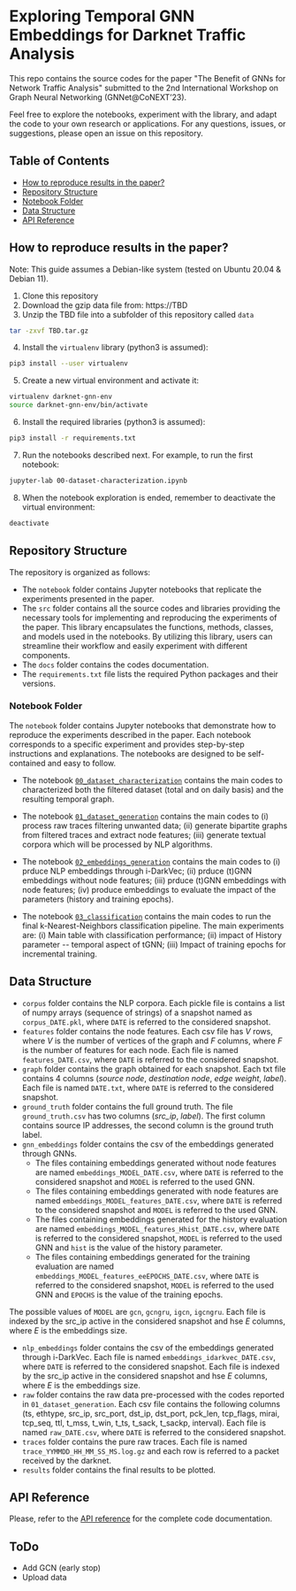 # Exploring Temporal GNN Embeddings for Darknet Traffic Analysis

This repo contains the source codes for the paper "The Benefit of GNNs for Network Traffic Analysis" submitted to the 2nd International Workshop on Graph Neural Networking (GNNet@CoNEXT’23).

Feel free to explore the notebooks, experiment with the library, and adapt the code to your own research or applications.
For any questions, issues, or suggestions, please open an issue on this repository.

## Table of Contents
- [How to reproduce results in the paper?](#how-to-reproduce-results-in-the-paper)
- [Repository Structure](#repository-structure)
- [Notebook Folder](#notebook-folder)
- [Data Structure](#data-structure)
- [API Reference](#api-reference)


## How to reproduce results in the paper?
Note: This guide assumes a Debian-like system (tested on Ubuntu 20.04 & Debian 11).

1. Clone this repository
2. Download the gzip data file from: https://TBD
3. Unzip the TBD file into a subfolder of this repository called `data`

```bash
tar -zxvf TBD.tar.gz
```

4. Install the `virtualenv` library (python3 is assumed):

```bash
pip3 install --user virtualenv
```

5. Create a new virtual environment and activate it:

```bash
virtualenv darknet-gnn-env
source darknet-gnn-env/bin/activate
```

6. Install the required libraries (python3 is assumed):

```bash
pip3 install -r requirements.txt
```

7. Run the notebooks described next. For example, to run the first notebook:

```bash
jupyter-lab 00-dataset-characterization.ipynb
```

8. When the notebook exploration is ended, remember to deactivate the virtual environment:

```bash
deactivate
```

## Repository Structure

The repository is organized as follows:

- The `notebook` folder contains Jupyter notebooks that replicate the experiments presented in the paper.
- The `src` folder contains all the source codes and libraries providing the necessary tools for implementing and reproducing the experiments of the paper. This library encapsulates the functions, methods, classes, and models used in the notebooks. By utilizing this library, users can streamline their workflow and easily experiment with different components.
- The `docs` folder contains the codes documentation.
- The `requirements.txt` file lists the required Python packages and their versions.

### Notebook Folder

The `notebook` folder contains Jupyter notebooks that demonstrate how to reproduce the experiments described in the paper. Each notebook corresponds to a specific experiment and provides step-by-step instructions and explanations. The notebooks are designed to be self-contained and easy to follow.

- The notebook [`00_dataset_characterization`](notebooks/00_dataset_characterization.ipynb) contains the main codes to characterized both the filtered dataset (total and on daily basis) and the resulting temporal graph.

- The notebook [`01_dataset_generation`](notebooks/01_dataset_generation.ipynb) contains the main codes to (i) process raw traces filtering unwanted data; (ii) generate bipartite graphs from filtered traces and extract node features; (iii) generate textual corpora which will be processed by NLP algorithms.

- The notebook [`02_embeddings_generation`](notebooks/02_embeddings_generation.ipynb) contains the main codes to (i) prduce NLP embeddings through i-DarkVec; (ii) prduce (t)GNN embeddings without node features; (iii) prduce (t)GNN embeddings with node features; (iv) produce embeddings to evaluate the impact of the parameters (history and training epochs).

- The notebook [`03_classification`](notebooks/03_classification.ipynb) contains the main codes to run the final k-Nearest-Neighbors classification pipeline. The main experiments are: (i) Main table with classification performance; (ii) impact of History parameter -- temporal aspect of tGNN; (iii) Impact of training epochs for incremental training.

## Data Structure

- `corpus` folder contains the NLP corpora. Each pickle file is contains a list of numpy arrays (sequence of strings) of a snapshot named as `corpus_DATE.pkl`, where `DATE` is referred to the considered snapshot. 
- `features` folder contains the node features. Each csv file has _V_ rows, where _V_ is the number of vertices of the graph and _F_ columns, where _F_ is the number of features for each node. Each file is named `features_DATE.csv`, where `DATE` is referred to the considered snapshot.
- `graph` folder contains the graph obtained for each snapshot. Each txt file contains 4 columns (_source node_, _destination node_, _edge weight_, _label_).  Each file is named `DATE.txt`, where `DATE` is referred to the considered snapshot.
- `ground_truth` folder contains the full ground truth. The file `ground_truth.csv` has two columns (_src_ip_, _label_). The first column contains source IP addresses, the second column is the ground truth label.
- `gnn_embeddings` folder contains the csv of the embeddings generated through GNNs. 
    - The files containing embeddings generated without node features are named `embeddings_MODEL_DATE.csv`, where `DATE` is referred to the considered snapshot and `MODEL` is referred to the used GNN.
    - The files containing embeddings generated with node features are named `embeddings_MODEL_features_DATE.csv`, where `DATE` is referred to the considered snapshot and `MODEL` is referred to the used GNN.
    - The files containing embeddings generated for the history evaluation are named `embeddings_MODEL_features_Hhist_DATE.csv`, where `DATE` is referred to the considered snapshot, `MODEL` is referred to the used GNN and `hist` is the value of the history parameter.
    - The files containing embeddings generated for the training evaluation are named `embeddings_MODEL_features_eeEPOCHS_DATE.csv`, where `DATE` is referred to the considered snapshot, `MODEL` is referred to the used GNN and `EPOCHS` is the value of the training epochs.
    
The possible values of `MODEL` are `gcn`, `gcngru`, `igcn`, `igcngru`. 
Each file is indexed by the src_ip active in the considered snapshot and hse _E_ columns, where _E_ is the embeddings size.
- `nlp_embeddings` folder contains the csv of the embeddings generated through i-DarkVec. Each file is named `embeddings_idarkvec_DATE.csv`, where `DATE` is referred to the considered snapshot. Each file is indexed by the src_ip active in the considered snapshot and hse _E_ columns, where _E_ is the embeddings size.
- `raw` folder contains the raw data pre-processed with the codes reported in `01_dataset_generation`. Each csv file contains the following columns (ts, ethtype, src_ip, src_port, dst_ip, dst_port, pck_len, tcp_flags, mirai, tcp_seq, ttl, t_mss, t_win, t_ts, t_sack, t_sackp, interval). Each file is named `raw_DATE.csv`, where `DATE` is referred to the considered snapshot.
- `traces` folder contains the pure raw traces. Each file is named `trace_YYMMDD_HH_MM_SS_MS.log.gz` and each row is referred to a packet received by the darknet.
- `results` folder contains the final results to be plotted.

## API Reference

Please, refer to the [API reference](docs/documentation.md) for the complete code documentation.

## ToDo
- Add GCN (early stop)
- Upload data
